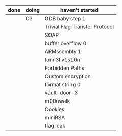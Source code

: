 | done | doing | haven't started                |
| ---- | ----- | ------------------------------ |
|      |   C3    | GDB baby step 1                |
|      |       | Trivial Flag Transfer Protocol |
|      |       | SOAP                           |
|      |       | buffer overflow 0              |
|      |       | ARMssembly 1                   |
|      |       | tunn3l v1s10n                  |
|      |       | Forbidden Paths                |
|      |       | Custom encryption              |
|      |       | format string 0                |
|      |       | vault-door-3                   |
|      |       | m00nwalk                       |
|      |       | Cookies                        |
|      |       | miniRSA                        |
|      |       | flag leak                      |
